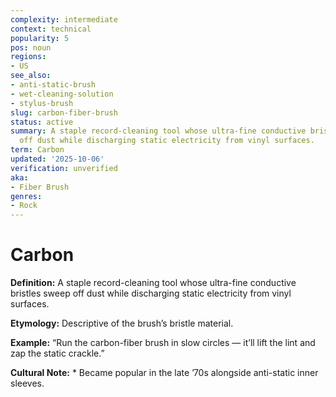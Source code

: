 ```yaml
---
complexity: intermediate
context: technical
popularity: 5
pos: noun
regions:
- US
see_also:
- anti-static-brush
- wet-cleaning-solution
- stylus-brush
slug: carbon-fiber-brush
status: active
summary: A staple record-cleaning tool whose ultra-fine conductive bristles sweep
  off dust while discharging static electricity from vinyl surfaces.
term: Carbon
updated: '2025-10-06'
verification: unverified
aka:
- Fiber Brush
genres:
- Rock
---
```


# Carbon

**Definition:** A staple record-cleaning tool whose ultra-fine conductive bristles sweep off dust while discharging static electricity from vinyl surfaces.

**Etymology:** Descriptive of the brush’s bristle material.

**Example:** “Run the carbon-fiber brush in slow circles — it’ll lift the lint and zap the static crackle.”

**Cultural Note:** * Became popular in the late ’70s alongside anti-static inner sleeves.

